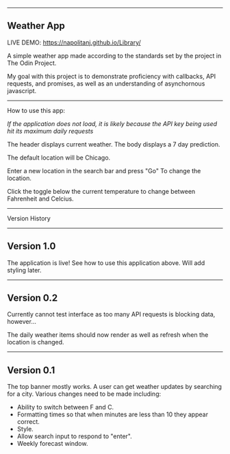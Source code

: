 -----------
Weather App
-----------

LIVE DEMO: https://napolitanj.github.io/Library/

A simple weather app made according to the standards set by the project in The Odin Project.

My goal with this project is to demonstrate proficiency with callbacks, API requests, and promises, as well as an understanding of asynchornous javascript.

--------------------
How to use this app:

*If the application does not load, it is likely because the API key being used hit its maximum daily requests*

The header displays current weather. The body displays a 7 day prediction.

The default location will be Chicago.

Enter a new location in the search bar and press "Go" To change the location.

Click the toggle below the current temperature to change between Fahrenheit and Celcius.

---------------
Version History


-----------
Version 1.0
-----------

The application is live! See how to use this application above. Will add styling later.

-----------
Version 0.2
-----------

Currently cannot test interface as too many API requests is blocking data, however...

The daily weather items should now render as well as refresh when the location is changed.

-----------
Version 0.1
-----------

The top banner mostly works. A user can get weather updates by searching for a city. Various changes need to be made including:

- Ability to switch between F and C.
- Formatting times so that when minutes are less than 10 they appear correct.
- Style.
- Allow search input to respond to "enter".
- Weekly forecast window.